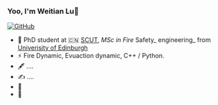 ### Yoo, I'm Weitian Lu👋

[![GitHub](https://img.shields.io/badge/dynamic/json?logo=github&label=GitHub&labelColor=495867&color=495867&query=%24.data.totalSubs&url=https%3A%2F%2Fapi.spencerwoo.com%2Fsubstats%2F%3Fsource%3Dgithub%26queryKey%3Dhayschan&style=flat-square)](https://github.com/Heisenberg-1998)

- 🍻 PhD student at 🇨🇳 [SCUT](https://www.scut.edu.cn/), _MSc in Fire_ Safety_ engineering_ from [Univerisity of Edinburgh](https://www.ed.ac.uk/)
- ⚡ Fire Dynamic, Evuaction dynamic, C++ / Python.
- 🖋  ....
- ✍️ ....
- 🏃 
- 🥋 

